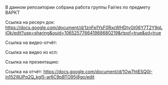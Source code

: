 В данном репозитории собрана работа группы Fairies по предмету ВАРКТ

Ссылка на ресерч док:
https://docs.google.com/document/d/1znFp1YsF0RxcWHDtyGt06Y7T2Y9qLiOk/edit?usp=sharing&ouid=106525776641988680219&rtpof=true&sd=true

Ссылка на видео-отчёт:


Ссылка на видео из ксп:


Ссылка на презентацию:


Ссылка на отчёт:
https://docs.google.com/document/d/1Ow7htESQ0I-in152WJPq2Q_kgl5-ar6C9pBTO95j8go/edit
